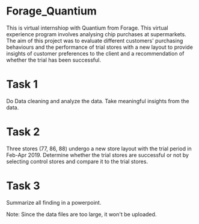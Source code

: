 # Forage_Quantium

This is virtual internshiop with Quantium from Forage. 
This virtual experience program involves analysing chip purchases at supermarkets. The aim of this project was to evaluate different customers' purchasing behaviours and 
the performance of trial stores with a new layout to provide insights of customer preferences to the client and a recommendation of whether the trial has been successful.

# Task 1
Do Data cleaning and analyze the data. Take meaningful insights from the data.

# Task 2
Three stores (77, 86, 88) undergo a new store layout with the trial period in Feb-Apr 2019. Determine whether the trial stores are successful or not by
selecting control stores and compare it to the trial stores.

# Task 3
Summarize all finding in a powerpoint.

Note: Since the data files are too large, it won't be uploaded.
